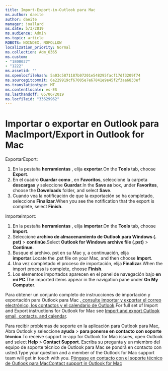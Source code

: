 ```yaml
---
title: Import-Export-in-Outlook para Mac
ms.author: daeite
author: daeite
manager: joallard
ms.date: 5/3/2019
ms.audience: Admin
ms.topic: article
ROBOTS: NOINDEX, NOFOLLOW
localization_priority: Normal
ms.collection: Adm_O365
ms.custom:
- "1800027"
- "1222"
ms.assetid: ''
ms.openlocfilehash: 5a03c5871187b07201e548295facf17df3209f74
ms.sourcegitcommit: 6a229919cf67005e7e67841e9e45f2f3aa6833ef
ms.translationtype: MT
ms.contentlocale: es-ES
ms.lasthandoff: 05/06/2019
ms.locfileid: "33629962"
---
```

# <a name="importexport-in-outlook-for-mac"></a><span data-ttu-id="7b314-102">Importar o exportar en Outlook para Mac</span><span class="sxs-lookup"><span data-stu-id="7b314-102">Import/Export in Outlook for Mac</span></span> 

<span data-ttu-id="7b314-103">Exportar</span><span class="sxs-lookup"><span data-stu-id="7b314-103">Export:</span></span>
1. <span data-ttu-id="7b314-104">En la pestaña **herramientas** , elija **exportar**.</span><span class="sxs-lookup"><span data-stu-id="7b314-104">On the **Tools** tab, choose **Export**.</span></span>
2. <span data-ttu-id="7b314-105">En el cuadro **Guardar como** , en **Favoritos**, seleccione la carpeta **descargas** y seleccione **Guardar**.</span><span class="sxs-lookup"><span data-stu-id="7b314-105">In the **Save as** box, under **Favorites**, choose the **Downloads** folder, and select **Save**.</span></span>
3. <span data-ttu-id="7b314-106">Cuando vea la notificación de que la exportación se ha completado, seleccione **Finalizar**.</span><span class="sxs-lookup"><span data-stu-id="7b314-106">When you see the notification that the export is complete, select **Finish**.</span></span>

<span data-ttu-id="7b314-107">Importe</span><span class="sxs-lookup"><span data-stu-id="7b314-107">Import:</span></span>
1. <span data-ttu-id="7b314-108">En la pestaña **herramientas** , elija **importar**.</span><span class="sxs-lookup"><span data-stu-id="7b314-108">On the **Tools** tab, choose **Import**.</span></span>
2. <span data-ttu-id="7b314-109">Seleccione **archivo de almacenamiento de Outlook para Windows (. pst)** > **continúe**.</span><span class="sxs-lookup"><span data-stu-id="7b314-109">Select **Outlook for Windows archive file (.pst)** > **Continue**.</span></span>
3. <span data-ttu-id="7b314-110">Busque el archivo. pst en su Mac y, a continuación, elija **importar**.</span><span class="sxs-lookup"><span data-stu-id="7b314-110">Locate the .pst file on your Mac, and then choose **Import**.</span></span>
4. <span data-ttu-id="7b314-111">Una vez completado el proceso de importación, elija **Finalizar**.</span><span class="sxs-lookup"><span data-stu-id="7b314-111">When the import process is complete, choose **Finish**.</span></span>
5. <span data-ttu-id="7b314-112">Los elementos importados aparecen en el panel de navegación bajo **en mi PC**.</span><span class="sxs-lookup"><span data-stu-id="7b314-112">The imported items appear in the navigation pane under **On My Computer**.</span></span>

<span data-ttu-id="7b314-113">Para obtener un conjunto completo de instrucciones de importación y exportación para Outlook para Mac [, consulte importar y exportar el correo electrónico, los contactos y el calendario de Outlook](https://support.office.com/article/92577192-3881-4502-b79d-c3bbada6c8ef#ID0EAACAAA=Mac).</span><span class="sxs-lookup"><span data-stu-id="7b314-113">For full set of Import and Export instructions for Outlook for Mac see [Import and export Outlook email, contacts, and calendar](https://support.office.com/article/92577192-3881-4502-b79d-c3bbada6c8ef#ID0EAACAAA=Mac).</span></span> 

<span data-ttu-id="7b314-114">Para recibir problemas de soporte en la aplicación para Outlook para Mac, Abra Outlook y seleccione **ayuda** > **para ponerse en contacto con soporte técnico**.</span><span class="sxs-lookup"><span data-stu-id="7b314-114">To receive support in-app for Outlook for Mac issues, open Outlook and select **Help** > **Contact Support**.</span></span> <span data-ttu-id="7b314-115">Escriba su pregunta y un miembro del equipo de soporte técnico de Outlook para Mac se pondrá en contacto con usted.</span><span class="sxs-lookup"><span data-stu-id="7b314-115">Type your question and a member of the Outlook for Mac support team will get in touch with you.</span></span> [<span data-ttu-id="7b314-116">Póngase en contacto con el soporte técnico de Outlook para Mac</span><span class="sxs-lookup"><span data-stu-id="7b314-116">Contact support in Outlook for Mac</span></span>](https://go.microsoft.com/fwlink/?linkid=2002400&clcid=0x409)